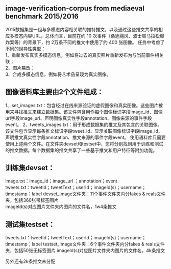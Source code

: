 ## image-verification-corpus from mediaeval benchmark 2015/2016

2015数据集是一组与多模态内容相关联的推特推文，以及通过这些推文共享的相应多模态内容URL。总体而言，目前在约 10 次事件（桑迪飓风、波士顿马拉松爆炸案等）的背景下，约 2万条不同的推文中使用了约 400 张图像。
任务中考虑了不同的误导性类型：  
1、重新发布真实多模态信息，例如将过去的真实照片重新发布为与当前事件相关联；  
2、图片篡改；  
3、合成多模态信息，例如将艺术品呈现为真实图像。  

## 图像语料库主要由2个文件组成：
1、set_images.txt：包含经过在线来源验证的虚假图像和真实图像。这些图片被用来寻找推文来建立数据集。该文件包含用作每个图像标识字段image_id、图像url字段image_url、声明图像真实性字段annotation、图像来源的事件字段event。
2、tweets_images.txt：用于形成数据集的推文及其包含的关联图像。该文件包含显示每条推文标识字段tweet_id、显示关联图像标识字段image_id、声明推文真实性字段annotation、推文来源的事件字段event。
	使用语料库只需要使用上述两个文件。在文件夹devset和testset中，您将分别找到用于训练和测试的推文数据。每个数据集的推文共享了一些基于推文和用户特征等附加功能。

## 训练集devset：
image.txt：image_id；image_url ；annotation；event	
tweets.txt：tweetId；tweetText；userId；imageId(s)；username；timestamp；label	
devset_image文件夹：11个事件文件夹内分fakes & reals文件夹，包括360张带标签图片	
imageId(s)对应图片文件夹内图片的文件名，1w4条推文	

## 测试集testset：
tweets.txt：tweetId；tweetText；userId；imageId(s)；username；timestamp；label
testset_image文件夹：6个事件文件夹内分fakes & reals文件夹，包括50张无标签图片 
imageId(s)对应图片文件夹内图片的文件名，4k条推文

另外还有2k条推文未分配
